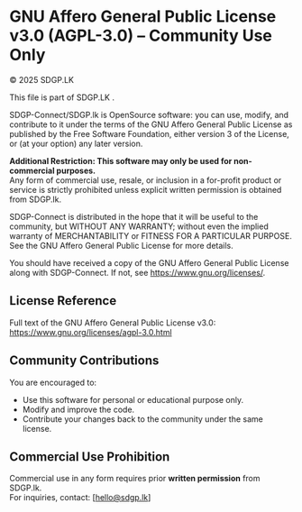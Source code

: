 # GNU Affero General Public License v3.0 (AGPL-3.0) – Community Use Only

© 2025 SDGP.LK

This file is part of SDGP.LK .

SDGP-Connect/SDGP.lk is OpenSource software: you can use, modify, and contribute to it 
under the terms of the GNU Affero General Public License as published by 
the Free Software Foundation, either version 3 of the License, or 
(at your option) any later version.

**Additional Restriction: This software may only be used for non-commercial purposes.**  
Any form of commercial use, resale, or inclusion in a for-profit product or service 
is strictly prohibited unless explicit written permission is obtained from SDGP.lk.

SDGP-Connect is distributed in the hope that it will be useful to the community,
but WITHOUT ANY WARRANTY; without even the implied warranty of MERCHANTABILITY 
or FITNESS FOR A PARTICULAR PURPOSE. See the GNU Affero General Public License 
for more details.

You should have received a copy of the GNU Affero General Public License 
along with SDGP-Connect. If not, see <https://www.gnu.org/licenses/>.

## License Reference

Full text of the GNU Affero General Public License v3.0:  
https://www.gnu.org/licenses/agpl-3.0.html

## Community Contributions

You are encouraged to:
- Use this software for personal or educational purpose only.
- Modify and improve the code.
- Contribute your changes back to the community under the same license.

## Commercial Use Prohibition

Commercial use in any form requires prior **written permission** from SDGP.lk.  
For inquiries, contact: [hello@sdgp.lk]
